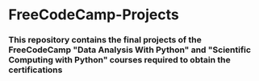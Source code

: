 # FreeCodeCamp-Projects

### This repository contains the final projects of the FreeCodeCamp "Data Analysis With Python" and "Scientific Computing with Python" courses required to obtain the certifications
